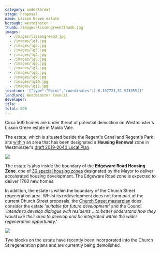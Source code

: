 ```yaml
---
category: underthreat
stage: Proposal
name: Lisson Green estate
borough: westminster
thumb: /images/lissongreen3thumb.jpg
images:
  - /images/lissongreen3.jpg
  - /images/lg1.jpg
  - /images/lg2.jpg
  - /images/lg3.jpg
  - /images/lg4.jpg
  - /images/lg5.jpg
  - /images/lg6.jpg
  - /images/lg7.jpg
  - /images/lg8.jpg
  - /images/lg9.jpg
  - /images/lg10.jpg
  - /images/lg11.jpg
location: '{"type":"Point","coordinates":[-0.167721,51.525955]}'
landlord: Westminster Council
developer:
itla:
total: 500
---
```

Circa 500 homes are under threat of potential demolition on Westminster's Lisson Green estate in Maida Vale.

The estate, which is situated beside the Regent's Canal and Regent's Park sits [within](https://lbhf.maps.arcgis.com/apps/webappviewer/index.html?id=7cab3cdf6e344a0fb24df59ed6b9bdc5) an area that has been designated a __Housing Renewal__ zone in Westminster's [draft 2019-2040 Local Plan](https://www.westminster.gov.uk/cityplan2040).

<img src="/images/renewalarea.png" class="img-fluid rounded img-thumbnail">

The estate is also inside the boundary of the __Edgeware Road Housing Zone__, one of [30 special housing zones](https://www.london.gov.uk/what-we-do/housing-and-land/increasing-housing-supply/housing-zones#acc-i-42741) designated by the Mayor to deliver accelerated housing development. The Edgeware Road zone is expected to deliver 1700 new homes.

 
In addition, the estate is within the boundary of the Church Street regeneration area. Whilst its redevelopment does not form part of the current Church Street proposals, the [Church Street masterplan](https://www.westminster.gov.uk/sites/default/files/ev_h_008_church_street_masterplan_wcc_2017.pdf) does consider the estate _'suitable for future development'_ and the Council _'intends to develop dialogue with residents .. to better understand how they would like their area to develop and be integrated within the wider regeneration opportunity.'_ 

<img src="/images/otheropportunities.png" class="img-fluid rounded img-thumbnail">

Two blocks on the estate have recently been incorporated into the Church St regeneration plans and are currently being demolished.
